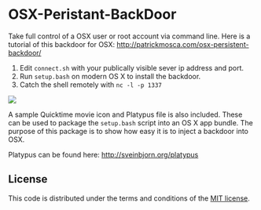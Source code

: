 # OSX-Peristant-BackDoor

Take full control of a OSX user or root account via command line.
Here is a tutorial of this backdoor for OSX: http://patrickmosca.com/osx-persistent-backdoor/

1. Edit `connect.sh` with your publically visible sever ip address and port.
2. Run `setup.bash` on modern OS X to install the backdoor.
3. Catch the shell remotely with `nc -l -p 1337`

[![](http://patrickmosca.com/wp-content/uploads/2013/04/root.png)](http://patrickmosca.com/wp-content/uploads/2013/04/root.png)

A sample Quicktime movie icon and Platypus file is also included. 
These can be used to package the `setup.bash` script into an OS X app bundle.
The purpose of this package is to show how easy it is to inject a backdoor into OSX.

Platypus can be found here: http://sveinbjorn.org/platypus

## License

This code is distributed under the terms and conditions of the [MIT license](LICENSE). 
